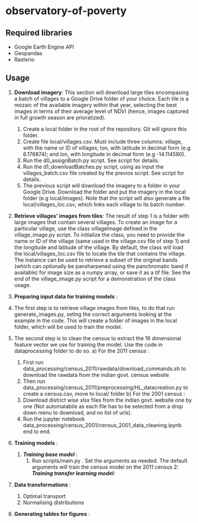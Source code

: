 # observatory-of-poverty

## Required libraries
* Google Earth Engine API
* Geopandas
* Rasterio

## Usage

1. **Download imagery**: This section will download large tiles encompasing a batch of villages to a Google Drive folder of your choice. Each tile is a mozaic of the available imagery within that year, selecting the best images in terms of their average level of NDVI (hence, images captured in full growth season are prioratized).
    1. Create a local folder in the root of the repository. Git will ignore this folder.
    2. Create file local/villages.csv. Must include three columns: village, with the name or ID of villages; lon, with latitude in decimal form (e.g 6.176874); and lon, with longitude in decimal form (e.g -14.114580).
    3. Run the d0_assignBatch.py script. See script for details.
    4. Run the d1_downloadBatches.py script, using as input the villages_batch.csv file created by the previos script. See script for details.
    5. The previous script will download the imagery to a folder in your Google Drive. Download the folder and put the imagery in the local folder (e.g local/images). Note that the script will also generate a file local/villages_loc.csv, which links each village to its batch number.

2. **Retrieve villages' images from tiles**: The result of step 1 is a folder with large images that contain several villages. To create an image for a particular village, use the class villageImage defined in the village_image.py script. To initialize the class, you need to provide the name or ID of the village (same used in the village.csv file of step 1) and the longitude and latitude of the village. By default, the class will load the local/villages_loc.csv file to locate the tile that contains the village. The instance can be used to retrieve a subset of the original bands (which can optionally be pansharpened using the panchromatic band if available) for image size as a numpy array, or save it as a tif file. See the end of the village_image.py script for a demonstration of the class usage.

3. **Preparing input data for training models** :
1. The first step is to retrieve village images from tiles, to do that run generate_images.py, seting the correct arguments looking at the example in the code. This will create a folder of images in the local folder, which will be used to train the model.
2. The second step is to clean the census to extract the 16 dimensional feature vector we use for training the model. Use the code in dataprocessing folder to do so.
a) For the 2011 census :
    1. First run data_processing/census_2011/rawdata/download_commands.sh to download the rawdata from the indian govt. census website
    2. Then run data_processing/census_2011/preprocessing/HL_datacreation.py to create a census.csv, move to local/ folder
b) For the 2001 census :
    1. Download district wise xlsx files from the indian govt. website one by one (Not automatabile as each file has to be selected from a drop down menu to download, and no list of urls).
    2. Run the jupyter notebook data_processing/census_2001/census_2001_data_cleaning.ipynb end to end.


4. **Training models** :
    1. ***Training base model*** :
        1. Run scripts/main.py . Set the arguments as needed. The default arguments will train the census model on the 2011 census
    2: ***Training transfer learning model***:

5. **Data transformations** :
    1. Optimal transport
    2. Normalising distributions

6. **Generating tables for figures** :
